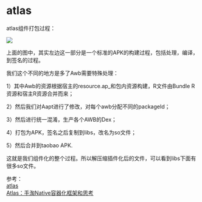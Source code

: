 # atlas



atlas组件打包过程：

![](https://github.com/hningoba/KnowledgeSummary/blob/master/img/atlas%E7%BB%84%E4%BB%B6%E6%89%93%E5%8C%85%E8%BF%87%E7%A8%8B.png?raw=true)

上面的图中，其实左边这一部分是一个标准的APK的构建过程，包括处理，编译，到签名的过程。

我们这个不同的地方是多了Awb需要特殊处理：

1）其中Awb的资源根据宿主的resource.ap_和包内资源构建，R文件由Bundle R资源和宿主R资源合并而来；

2）然后我们对Aapt进行了修改，对每个awb分配不同的packageId；

3）然后进行统一混淆，生产各个AWB的Dex；

4）打包为APK，签名之后复制到libs，改名为so文件；

5）然后合并到taobao APK.

这就是我们组件化的整个过程。所以解压缩插件化后的文件，可以看到libs下面有很多so文件。

参考：<br>
[atlas](https://github.com/alibaba/atlas)<br>
[Atlas：手淘Native容器化框架和思考](http://www.infoq.com/cn/articles/shoutao-atlas)